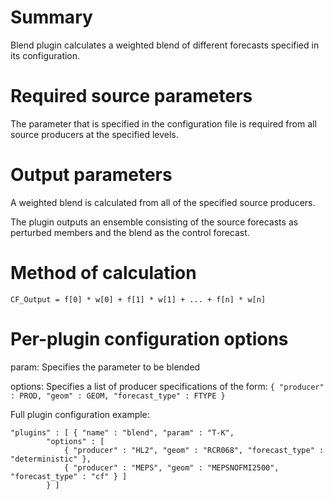 # Summary

Blend plugin calculates a weighted blend of different forecasts specified in its configuration.

# Required source parameters

The parameter that is specified in the configuration file is required from all source producers at
the specified levels.

# Output parameters

A weighted blend is calculated from all of the specified source producers.

The plugin outputs an ensemble consisting of the source forecasts as perturbed members and the blend as the control forecast.

# Method of calculation

```CF_Output = f[0] * w[0] + f[1] * w[1] + ... + f[n] * w[n]```

# Per-plugin configuration options

param: Specifies the parameter to be blended

options: Specifies a list of producer specifications of the form: 
```{ "producer" : PROD, "geom" : GEOM, "forecast_type" : FTYPE }```

Full plugin configuration example:
```
"plugins" : [ { "name" : "blend", "param" : "T-K",
		"options" : [
			{ "producer" : "HL2", "geom" : "RCR068", "forecast_type" : "deterministic" },
			{ "producer" : "MEPS", "geom" : "MEPSNOFMI2500", "forecast_type" : "cf" } ]
		} ]
```

